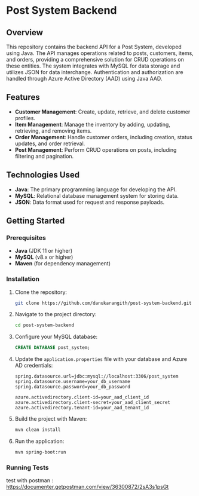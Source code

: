 # Post System Backend 

## Overview

This repository contains the backend API for a Post System, developed using Java. The API manages operations related to posts, customers, items, and orders, providing a comprehensive solution for CRUD operations on these entities. The system integrates with MySQL for data storage and utilizes JSON for data interchange. Authentication and authorization are handled through Azure Active Directory (AAD) using Java AAD.

## Features

 - **Customer Management**: Create, update, retrieve, and delete customer profiles.
- **Item Management**: Manage the inventory by adding, updating, retrieving, and removing items.
- **Order Management**: Handle customer orders, including creation, status updates, and order retrieval.
- **Post Management**: Perform CRUD operations on posts, including filtering and pagination.

## Technologies Used

- **Java**: The primary programming language for developing the API.
- **MySQL**: Relational database management system for storing data.
- **JSON**: Data format used for request and response payloads.
 

## Getting Started

### Prerequisites

- **Java** (JDK 11 or higher)
- **MySQL** (v8.x or higher)
- **Maven** (for dependency management)
 

### Installation

1. Clone the repository:
    ```bash
    git clone https://github.com/danukarangith/post-system-backend.git
    ```
2. Navigate to the project directory:
    ```bash
    cd post-system-backend
    ```
3. Configure your MySQL database:
    ```sql
    CREATE DATABASE post_system;
    ```
4. Update the `application.properties` file with your database and Azure AD credentials:
    ```properties
    spring.datasource.url=jdbc:mysql://localhost:3306/post_system
    spring.datasource.username=your_db_username
    spring.datasource.password=your_db_password

    azure.activedirectory.client-id=your_aad_client_id
    azure.activedirectory.client-secret=your_aad_client_secret
    azure.activedirectory.tenant-id=your_aad_tenant_id
    ```

5. Build the project with Maven:
    ```bash
    mvn clean install
    ```

6. Run the application:
    ```bash
    mvn spring-boot:run
    ```

### Running Tests

 test with postman : https://documenter.getpostman.com/view/36300872/2sA3s1psGt
